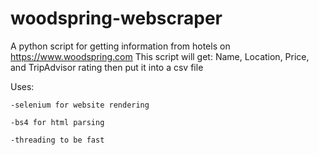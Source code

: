 # woodspring-webscraper
A python script for getting information from hotels on https://www.woodspring.com
This script will get: Name, Location, Price, and TripAdvisor rating then put it into a csv file

Uses:

	-selenium for website rendering

	-bs4 for html parsing

	-threading to be fast
